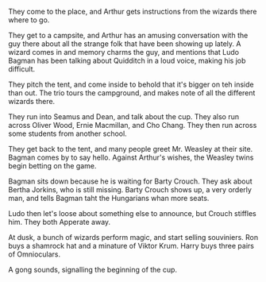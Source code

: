 They come to the place, and Arthur gets instructions from the wizards there
where to go.

They get to a campsite, and Arthur has an amusing conversation with the guy
there about all the strange folk that have been showing up lately. A wizard
comes in and memory charms the guy, and mentions that Ludo Bagman has been
talking about Quidditch in a loud voice, making his job difficult.

They pitch the tent, and come inside to behold that it's bigger on teh inside
than out. The trio tours the campground, and makes note of all the different
wizards there.

They run into Seamus and Dean, and talk about the cup. They also run across
Oliver Wood, Ernie Macmillan, and Cho Chang. They then run across some students
from another school.

They get back to the tent, and many people greet Mr. Weasley at their site.
Bagman comes by to say hello. Against Arthur's wishes, the Weasley twins begin
betting on the game.

Bagman sits down because he is waiting for Barty Crouch. They ask about Bertha
Jorkins, who is still missing. Barty Crouch shows up, a very orderly man, and
tells Bagman taht the Hungarians whan more seats.

Ludo then let's loose about something else to announce, but Crouch stiffles
him. They both Apperate away.

At dusk, a bunch of wizards perform magic, and start selling souviniers. Ron
buys a shamrock hat and a minature of Viktor Krum. Harry buys three pairs of
Omnioculars.

A gong sounds, signalling the beginning of the cup.
